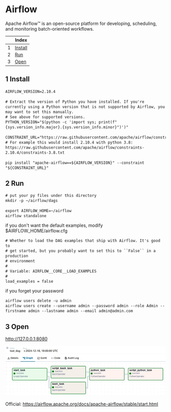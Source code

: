# Airflow

Apache Airflow™ is an open-source platform for developing, scheduling, and monitoring batch-oriented workflows. 

| |Index|
|---|---|
|1|[Install](#install)|
|2|[Run](#run)|
|3|[Open](#open)|

## <a id='install'></a>1 Install

```
AIRFLOW_VERSION=2.10.4

# Extract the version of Python you have installed. If you're currently using a Python version that is not supported by Airflow, you may want to set this manually.
# See above for supported versions.
PYTHON_VERSION="$(python -c 'import sys; print(f"{sys.version_info.major}.{sys.version_info.minor}")')"

CONSTRAINT_URL="https://raw.githubusercontent.com/apache/airflow/constraints-${AIRFLOW_VERSION}/constraints-${PYTHON_VERSION}.txt"
# For example this would install 2.10.4 with python 3.8: https://raw.githubusercontent.com/apache/airflow/constraints-2.10.4/constraints-3.8.txt

pip install "apache-airflow==${AIRFLOW_VERSION}" --constraint "${CONSTRAINT_URL}"
```

## <a id='run'></a>2 Run
```
# put your py files under this directory
mkdir -p ~/airflow/dags

export AIRFLOW_HOME=~/airflow
airflow standalone
```

if you don't want the default examples, modify $AIRFLOW_HOME/airflow.cfg
```
# Whether to load the DAG examples that ship with Airflow. It's good to
# get started, but you probably want to set this to ``False`` in a production
# environment
#
# Variable: AIRFLOW__CORE__LOAD_EXAMPLES
#
load_examples = false
```

if you forget your password
```
airflow users delete -u admin
airflow users create --username admin --password admin --role Admin --firstname admin --lastname admin --email admin@admin.com
```

## <a id='open'></a>3 Open
http://127.0.0.1:8080

![dag](https://github.com/barneywill/bigdata_demo/blob/main/imgs/dag.jpg)

Official: https://airflow.apache.org/docs/apache-airflow/stable/start.html